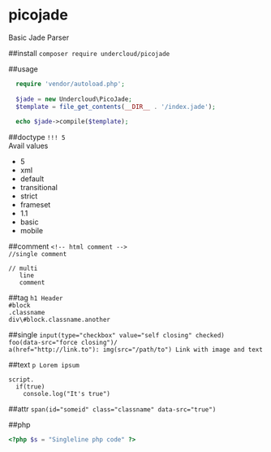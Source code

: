 # picojade
Basic Jade Parser

##install
```composer require undercloud/picojade```

##usage
```PHP
  require 'vendor/autoload.php';
  
  $jade = new Undercloud\PicoJade;
  $template = file_get_contents(__DIR__ . '/index.jade');
  
  echo $jade->compile($template);
```

##doctype
```!!! 5```  
Avail values  
* 5
* xml
* default
* transitional
* strict
* frameset
* 1.1
* basic
* mobile

##comment
```<!-- html comment -->```  
```//single comment```  
```Jade
// multi
   line
   comment
```

##tag
`h1 Header`  
`#block`  
`.classname`  
`div\#block.classname.another`

##single
```input(type="checkbox" value="self closing" checked)```  
```foo(data-src="force closing")/```  
```a(href="http://link.to"): img(src="/path/to") Link with image and text```  

##text
```p Lorem ipsum```  
```Jade
script.
  if(true)
    console.log("It's true")
```

##attr
```span(id="someid" class="classname" data-src="true")```  

##php
```PHP
<?php $s = "Singleline php code" ?>
```